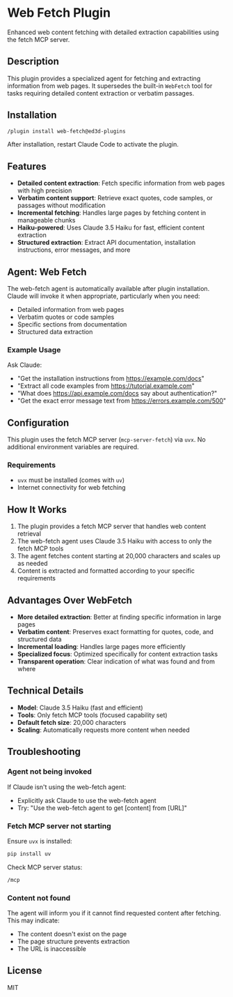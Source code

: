 # Web Fetch Plugin

Enhanced web content fetching with detailed extraction capabilities using the fetch MCP server.

## Description

This plugin provides a specialized agent for fetching and extracting information from web pages. It supersedes the built-in `WebFetch` tool for tasks requiring detailed content extraction or verbatim passages.

## Installation

```bash
/plugin install web-fetch@ed3d-plugins
```

After installation, restart Claude Code to activate the plugin.

## Features

- **Detailed content extraction**: Fetch specific information from web pages with high precision
- **Verbatim content support**: Retrieve exact quotes, code samples, or passages without modification
- **Incremental fetching**: Handles large pages by fetching content in manageable chunks
- **Haiku-powered**: Uses Claude 3.5 Haiku for fast, efficient content extraction
- **Structured extraction**: Extract API documentation, installation instructions, error messages, and more

## Agent: Web Fetch

The web-fetch agent is automatically available after plugin installation. Claude will invoke it when appropriate, particularly when you need:

- Detailed information from web pages
- Verbatim quotes or code samples
- Specific sections from documentation
- Structured data extraction

### Example Usage

Ask Claude:
- "Get the installation instructions from https://example.com/docs"
- "Extract all code examples from https://tutorial.example.com"
- "What does https://api.example.com/docs say about authentication?"
- "Get the exact error message text from https://errors.example.com/500"

## Configuration

This plugin uses the fetch MCP server (`mcp-server-fetch`) via `uvx`. No additional environment variables are required.

### Requirements

- `uvx` must be installed (comes with `uv`)
- Internet connectivity for web fetching

## How It Works

1. The plugin provides a fetch MCP server that handles web content retrieval
2. The web-fetch agent uses Claude 3.5 Haiku with access to only the fetch MCP tools
3. The agent fetches content starting at 20,000 characters and scales up as needed
4. Content is extracted and formatted according to your specific requirements

## Advantages Over WebFetch

- **More detailed extraction**: Better at finding specific information in large pages
- **Verbatim content**: Preserves exact formatting for quotes, code, and structured data
- **Incremental loading**: Handles large pages more efficiently
- **Specialized focus**: Optimized specifically for content extraction tasks
- **Transparent operation**: Clear indication of what was found and from where

## Technical Details

- **Model**: Claude 3.5 Haiku (fast and efficient)
- **Tools**: Only fetch MCP tools (focused capability set)
- **Default fetch size**: 20,000 characters
- **Scaling**: Automatically requests more content when needed

## Troubleshooting

### Agent not being invoked

If Claude isn't using the web-fetch agent:
- Explicitly ask Claude to use the web-fetch agent
- Try: "Use the web-fetch agent to get [content] from [URL]"

### Fetch MCP server not starting

Ensure `uvx` is installed:
```bash
pip install uv
```

Check MCP server status:
```bash
/mcp
```

### Content not found

The agent will inform you if it cannot find requested content after fetching. This may indicate:
- The content doesn't exist on the page
- The page structure prevents extraction
- The URL is inaccessible

## License

MIT
